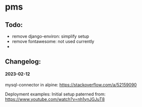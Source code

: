 # pms


## Todo:
- remove django-environ: simplify setup
- remove fontawesome: not used currently
- 

## Changelog:
#### 2023-02-12
mysql-connector in alpine:
    https://stackoverflow.com/a/52159090

Deployment examples:
    Initial setup paterned from: https://www.youtube.com/watch?v=nh1ynJGJuT8

